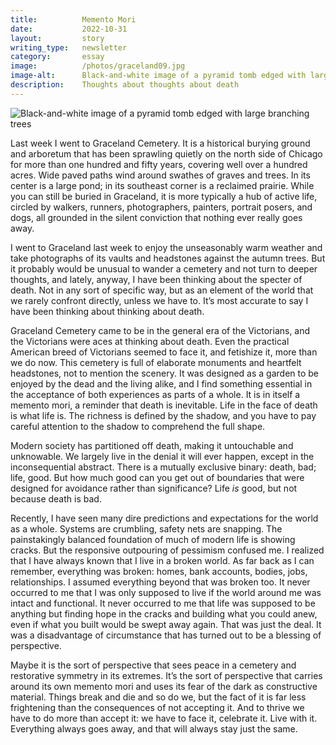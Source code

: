 ```yaml
---
title:          Memento Mori
date:           2022-10-31
layout:         story
writing_type:   newsletter
category:       essay
image:          /photos/graceland09.jpg
image-alt:      Black-and-white image of a pyramid tomb edged with large branching trees
description:    Thoughts about thoughts about death
---
```


<div><img alt="Black-and-white image of a pyramid tomb edged with large branching trees" src="{{ site.baseurl }}/images/photos/graceland09.jpg" /></div>

Last week I went to Graceland Cemetery. It is a historical burying ground and arboretum that has been sprawling quietly on the north side of Chicago for more than one hundred and fifty years, covering well over a hundred acres. Wide paved paths wind around swathes of graves and trees. In its center is a large pond; in its southeast corner is a reclaimed prairie. While you can still be buried in Graceland, it is more typically a hub of active life, circled by walkers, runners, photographers, painters, portrait posers, and dogs, all grounded in the silent conviction that nothing ever really goes away.

I went to Graceland last week to enjoy the unseasonably warm weather and take photographs of its vaults and headstones against the autumn trees. But it probably would be unusual to wander a cemetery and not turn to deeper thoughts, and lately, anyway, I have been thinking about the specter of death. Not in any sort of specific way, but as an element of the world that we rarely confront directly, unless we have to. It’s most accurate to say I have been thinking about thinking about death.

Graceland Cemetery came to be in the general era of the Victorians, and the Victorians were aces at thinking about death. Even the practical American breed of Victorians seemed to face it, and fetishize it, more than we do now. This cemetery is full of elaborate monuments and heartfelt headstones, not to mention the scenery. It was designed as a garden to be enjoyed by the dead and the living alike, and I find something essential in the acceptance of both experiences as parts of a whole. It is in itself a memento mori, a reminder that death is inevitable. Life in the face of death is what life is. The richness is defined by the shadow, and you have to pay careful attention to the shadow to comprehend the full shape.

Modern society has partitioned off death, making it untouchable and unknowable. We largely live in the denial it will ever happen, except in the inconsequential abstract. There is a mutually exclusive binary: death, bad; life, good. But how much good can you get out of boundaries that were designed for avoidance rather than significance? Life _is_ good, but not because death is bad.

Recently, I have seen many dire predictions and expectations for the world as a whole. Systems are crumbling, safety nets are snapping. The painstakingly balanced foundation of much of modern life is showing cracks. But the responsive outpouring of pessimism confused me. I realized that I have always known that I live in a broken world. As far back as I can remember, everything was broken: homes, bank accounts, bodies, jobs, relationships. I assumed everything beyond that was broken too. It never occurred to me that I was only supposed to live if the world around me was intact and functional. It never occurred to me that life was supposed to be anything but finding hope in the cracks and building what you could anew, even if what you built would be swept away again. That was just the deal. It was a disadvantage of circumstance that has turned out to be a blessing of perspective.

Maybe it is the sort of perspective that sees peace in a cemetery and restorative symmetry in its extremes. It’s the sort of perspective that carries around its own memento mori and uses its fear of the dark as constructive material. Things break and die and so do we, but the fact of it is far less frightening than the consequences of not accepting it. And to thrive we have to do more than accept it: we have to face it, celebrate it. Live with it. Everything always goes away, and that will always stay just the same.
